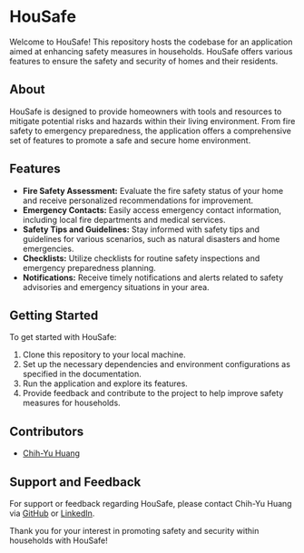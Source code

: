 # HouSafe

Welcome to HouSafe! This repository hosts the codebase for an application aimed at enhancing safety measures in households. HouSafe offers various features to ensure the safety and security of homes and their residents.

## About

HouSafe is designed to provide homeowners with tools and resources to mitigate potential risks and hazards within their living environment. From fire safety to emergency preparedness, the application offers a comprehensive set of features to promote a safe and secure home environment.

## Features

- **Fire Safety Assessment:** Evaluate the fire safety status of your home and receive personalized recommendations for improvement.
- **Emergency Contacts:** Easily access emergency contact information, including local fire departments and medical services.
- **Safety Tips and Guidelines:** Stay informed with safety tips and guidelines for various scenarios, such as natural disasters and home emergencies.
- **Checklists:** Utilize checklists for routine safety inspections and emergency preparedness planning.
- **Notifications:** Receive timely notifications and alerts related to safety advisories and emergency situations in your area.

## Getting Started

To get started with HouSafe:

1. Clone this repository to your local machine.
2. Set up the necessary dependencies and environment configurations as specified in the documentation.
3. Run the application and explore its features.
4. Provide feedback and contribute to the project to help improve safety measures for households.

## Contributors

- [Chih-Yu Huang](https://github.com/chihyu-huang)

## Support and Feedback

For support or feedback regarding HouSafe, please contact Chih-Yu Huang via [GitHub](https://github.com/chihyu-huang) or [LinkedIn](https://www.linkedin.com/in/chih-yu-huang/).

Thank you for your interest in promoting safety and security within households with HouSafe!
